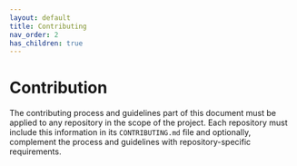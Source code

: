 ```yaml
---
layout: default
title: Contributing
nav_order: 2
has_children: true
---
```


# Contribution

The contributing process and guidelines part of this document must be
applied to any repository in the scope of the project. Each repository
must include this information in its `CONTRIBUTING.md` file and
optionally, complement the process and guidelines with
repository-specific requirements.
